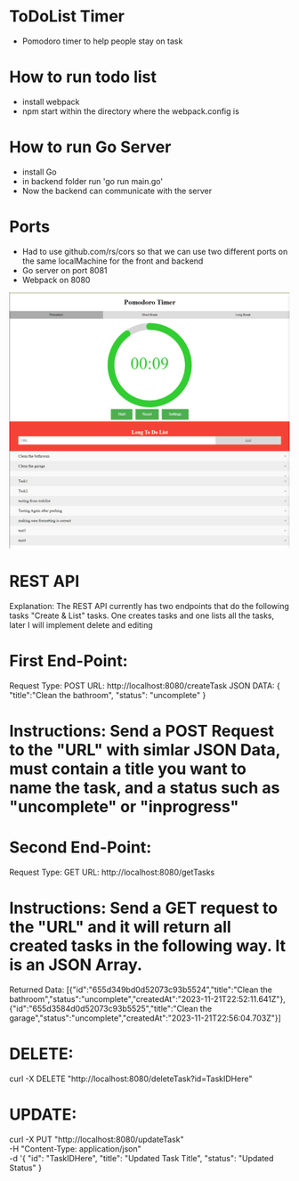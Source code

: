 # ToDoList Timer

* Pomodoro timer to help people stay on task


# How to run todo list
  * install webpack
  * npm start within the directory where the webpack.config is

# How to run Go Server
  * install Go
  * in backend folder run 'go run main.go'
  * Now the backend can communicate with the server

# Ports
  * Had to use github.com/rs/cors so that we can use two different ports on the same localMachine for the front and backend
  * Go server on port 8081
  * Webpack on 8080


![Todolist](./src/components/image.png)

# REST API

Explanation: The REST API currently has two endpoints that do the following tasks "Create & List" tasks. One creates tasks and one lists all the tasks, later I will implement delete and editing

# First End-Point:
Request Type: POST
URL: http://localhost:8080/createTask
JSON DATA: { "title":"Clean the bathroom", "status": "uncomplete" }

# Instructions: Send a POST Request to the "URL" with simlar JSON Data, must  contain a title you want to name the task, and a status such as "uncomplete" or "inprogress"

# Second End-Point:
Request Type: GET
URL: http://localhost:8080/getTasks

# Instructions: Send a GET request to the "URL" and it will return all created tasks in the following way. It is an JSON Array.

Returned Data: [{"id":"655d349bd0d52073c93b5524","title":"Clean the bathroom","status":"uncomplete","createdAt":"2023-11-21T22:52:11.641Z"},{"id":"655d3584d0d52073c93b5525","title":"Clean the garage","status":"uncomplete","createdAt":"2023-11-21T22:56:04.703Z"}]

# DELETE:
curl -X DELETE "http://localhost:8080/deleteTask?id=TaskIDHere"


# UPDATE: 
curl -X PUT "http://localhost:8080/updateTask" \
     -H "Content-Type: application/json" \
     -d '{
         "id": "TaskIDHere",
         "title": "Updated Task Title",
         "status": "Updated Status"
         }
